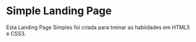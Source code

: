 # Simple Landing Page
Esta Landing Page Simples foi criada para treinar as habiidades em HTML5 e CSS3. 
